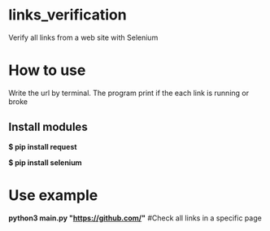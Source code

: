 # links_verification
Verify all links from a web site with Selenium

# How to use
Write the url by terminal. The program print if the each link is running or broke
## Install modules
**$ pip install request**

**$ pip install selenium**

# Use example
**python3 main.py "https://github.com/"** #Check all links in a specific page
